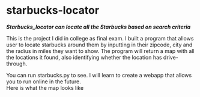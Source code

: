# starbucks-locator
***Starbucks_locator can locate all the Starbucks based on search criteria***   

This is the project I did in college as final exam. I built a program that allows user to locate starbucks around them by inputting in their zipcode, city and the radius in miles they want to show. The program will return a map with all the locations it found, also identifying whether the location has drive-through.   

You can run starbucks.py to see. I will learn to create a webapp that allows you to run online in the future.   
Here is what the map looks like 

